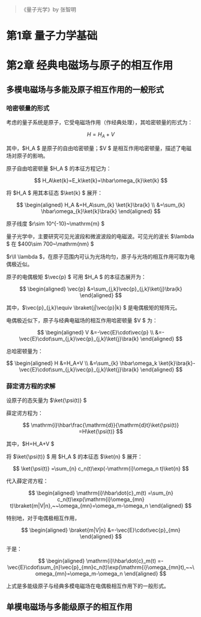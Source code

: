 > 《量子光学》by 张智明

# 第1章 量子力学基础

# 第2章 经典电磁场与原子的相互作用

## 多模电磁场与多能及原子相互作用的一般形式

### 哈密顿量的形式

考虑的量子系统是原子，它受电磁场作用（作经典处理），其哈密顿量的形式为：

$$
H
=H_A+V
$$

其中，$H_A $ 是原子的自由哈密顿量；$V $ 是相互作用哈密顿量，描述了电磁场对原子的影响。

原子自由哈密顿量 $H_A $ 的本征方程记为：

$$
H_A\ket{k}=E_k\ket{k}=\hbar\omega_{k}\ket{k}
$$

将 $H_A $ 用其本征态 $\ket{k} $ 展开：

$$
\begin{aligned}
H_A
&=H_A\sum_{k} \ket{k}\bra{k} \\
&=\sum_{k} \hbar\omega_{k}\ket{k}\bra{k}
\end{aligned}
$$

原子线度 $r\sim 10^{-10}~\mathrm{m} $

量子光学中，主要研究可见光波段和微波波段的电磁波。可见光的波长 $\lambda $ 在 $400\sim 700~\mathrm{nm} $

$r\ll \lambda $，在原子范围内可认为光场均匀，原子与光场的相互作用可取为电偶极近似。

原子的电偶极矩 $\vec{p} $ 可用 $H_A $ 的本征态展开为：

$$
\begin{aligned}
\vec{p}
&=\sum_{j,k}\vec{p}_{j,k}\ket{j}\bra{k}
\end{aligned}
$$

其中，$\vec{p}_{j,k}\equiv \braket{j|\vec{p}|k} $ 是电偶极矩的矩阵元。

电偶极近似下，原子与经典电磁场的相互作用哈密顿量 $V $ 为：

$$
\begin{aligned}
V
&=-\vec{E}\cdot\vec{p} \\
&=-\vec{E}\cdot\sum_{j,k}\vec{p}_{j,k}\ket{j}\bra{k}
\end{aligned}
$$

总哈密顿量为：

$$
\begin{aligned}
H
&=H_A+V \\
&=\sum_{k} \hbar\omega_k \ket{k}\bra{k}-\vec{E}\cdot\sum_{j,k}\vec{p}_{j,k}\ket{j}\bra{k}
\end{aligned}
$$

### 薛定谔方程的求解

设原子的态矢量为 $\ket{\psi(t)} $

薛定谔方程为：

$$
\mathrm{i}\hbar\frac{\mathrm{d}}{\mathrm{d}t}\ket{\psi(t)}
=H\ket{\psi(t)}
$$

其中，$H=H_A+V $

将 $\ket{\psi(t)} $ 用 $H_A $ 的本征态 $\ket{n} $ 展开：

$$
\ket{\psi(t)}
=\sum_{n} c_n(t)\exp(-\mathrm{i}\omega_n t)\ket{n}
$$

代入薛定谔方程：

$$
\begin{aligned}
\mathrm{i}\hbar\dot{c}_m(t)
=\sum_{n} c_n(t)\exp(\mathrm{i}\omega_{mn} t)\braket{m|V|n},~~\omega_{mn}=\omega_m-\omega_n
\end{aligned}
$$

特别地，对于电偶极相互作用，

$$
\begin{aligned}
\braket{m|V|n}
&=-\vec{E}\cdot\vec{p}_{mn}
\end{aligned}
$$

于是：

$$
\begin{aligned}
\mathrm{i}\hbar\dot{c}_m(t)
=-\vec{E}\cdot\sum_{n}\vec{p}_{mn}c_n(t)\exp(\mathrm{i}\omega_{mn}t),~~\omega_{mn}=\omega_m-\omega_n
\end{aligned}
$$

上式是多能级原子与经典多模电磁场在电偶极相互作用下的一般形式。

## 单模电磁场与多能级原子的相互作用

